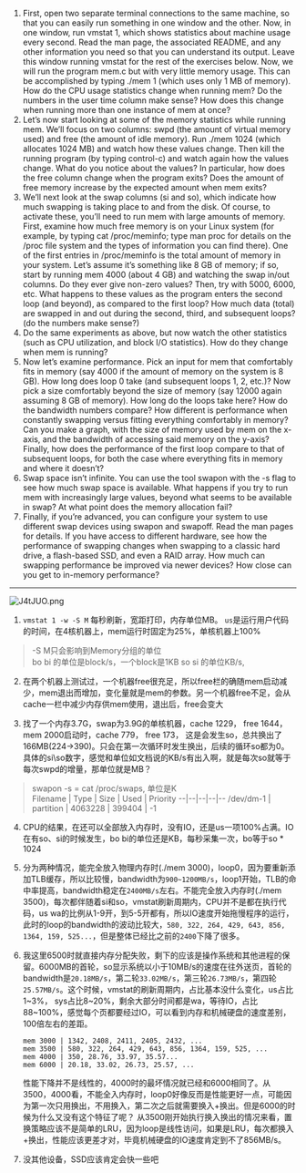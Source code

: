1. First, open two separate terminal connections to the same machine, so that
you can easily run something in one window and the other.
Now, in one window, run vmstat 1, which shows statistics about machine
usage every second. Read the man page, the associated README, and any
other information you need so that you can understand its output. Leave
this window running vmstat for the rest of the exercises below.
Now, we will run the program mem.c but with very little memory usage.
This can be accomplished by typing ./mem 1 (which uses only 1 MB of
memory). How do the CPU usage statistics change when running mem? Do
the numbers in the user time column make sense? How does this change
when running more than one instance of mem at once?
2. Let’s now start looking at some of the memory statistics while running mem.
We’ll focus on two columns: swpd (the amount of virtual memory used) and
free (the amount of idle memory). Run ./mem 1024 (which allocates 1024
MB) and watch how these values change. Then kill the running program
(by typing control-c) and watch again how the values change. What do you
notice about the values? In particular, how does the free column change
when the program exits? Does the amount of free memory increase by the
expected amount when mem exits?
3. We’ll next look at the swap columns (si and so), which indicate how much
swapping is taking place to and from the disk. Of course, to activate these,
you’ll need to run mem with large amounts of memory. First, examine how
much free memory is on your Linux system (for example, by typing cat
/proc/meminfo; type man proc for details on the /proc file system and
the types of information you can find there). One of the first entries in
/proc/meminfo is the total amount of memory in your system. Let’s assume it’s something like 8 GB of memory; if so, start by running mem 4000
(about 4 GB) and watching the swap in/out columns. Do they ever give
non-zero values? Then, try with 5000, 6000, etc. What happens to these
values as the program enters the second loop (and beyond), as compared to
the first loop? How much data (total) are swapped in and out during the
second, third, and subsequent loops? (do the numbers make sense?)
4. Do the same experiments as above, but now watch the other statistics (such
as CPU utilization, and block I/O statistics). How do they change when
mem is running?
5. Now let’s examine performance. Pick an input for mem that comfortably
fits in memory (say 4000 if the amount of memory on the system is 8 GB).
How long does loop 0 take (and subsequent loops 1, 2, etc.)? Now pick a size
comfortably beyond the size of memory (say 12000 again assuming 8 GB of
memory). How long do the loops take here? How do the bandwidth numbers compare? How different is performance when constantly swapping
versus fitting everything comfortably in memory? Can you make a graph,
with the size of memory used by mem on the x-axis, and the bandwidth of
accessing said memory on the y-axis? Finally, how does the performance of
the first loop compare to that of subsequent loops, for both the case where
everything fits in memory and where it doesn’t?
6. Swap space isn’t infinite. You can use the tool swapon with the -s flag to
see how much swap space is available. What happens if you try to run mem
with increasingly large values, beyond what seems to be available in swap?
At what point does the memory allocation fail?
7. Finally, if you’re advanced, you can configure your system to use different
swap devices using swapon and swapoff. Read the man pages for details.
If you have access to different hardware, see how the performance of swapping changes when swapping to a classic hard drive, a flash-based SSD, and
even a RAID array. How much can swapping performance be improved via
newer devices? How close can you get to in-memory performance?

---

![J4tJUO.png](https://s1.ax1x.com/2020/04/28/J4tJUO.png)


1. `vmstat 1 -w -S M` 每秒刷新，宽距打印，内存单位MB。 `us`是运行用户代码的时间，在4核机器上，mem运行时固定为25%，单核机器上100%

> -S M只会影响到Memory分组的单位  
> bo bi 的单位是block/s，一个block是1KB
> so si 的单位KB/s,

2. 在两个机器上测试过，一个机器free很充足，所以free栏的确随mem启动减少，mem退出而增加，变化量就是mem的参数。另一个机器free不足，会从cache一栏中减少内存供mem使用，退出后，free会变大


3. 找了一个内存3.7G，swap为3.9G的单核机器，cache 1229， free 1644， mem 2000启动时，cache 779， free 173， 这是会发生so，总共换出了166MB(224->390)。只会在第一次循环时发生换出，后续的循环so都为0。具体的si\so数字，感觉和单位如文档说的KB/s有出入啊，就是每次so就等于每次swpd的增量，那单位就是MB？
> swapon -s = cat /proc/swaps, 单位是K  
> Filename   |   Type   |   Size   |   Used   |   Priority 
> --|--|--|--|--
> /dev/dm-1 | partition | 4063228 | 399404 | -1

4. CPU的结果，在还可以全部放入内存时，没有IO，还是us一项100%占满。IO在有so、si的时候发生，bo bi的单位还是KB，每秒采集一次，bo等于so * 1024

5. 分为两种情况，能完全放入物理内存时(./mem 3000)，loop0，因为要重新添加TLB缓存，所以比较慢，bandwidth为`900~1200MB/s`，loop1开始，TLB的命中率提高，bandwidth稳定在`2400MB/s`左右。不能完全放入内存时(./mem 3500)，每次都伴随着si和so，vmstat刷新周期内，CPU并不是都在执行代码，us wa的比例从1-9开，到5-5开都有，所以IO速度开始拖慢程序的运行，此时的loop的bandwidth的波动比较大，`580, 322, 264, 429, 643, 856, 1364, 159, 525...`，但是整体已经比之前的`2400`下降了很多。



6. 我这里6500时就直接内存分配失败，剩下的应该是操作系统和其他进程的保留。6000MB的首轮，so显示系统以小于10MB/s的速度在往外送页，首轮的bandwidth是`20.18MB/s`，第二轮`33.02MB/s`，第三轮`26.73MB/s`，第四轮`25.57MB/s`。这个时候，vmstat的刷新周期内，占比基本没什么变化，us占比1~3%， sys占比8~20%，剩余大部分时间都是wa，等待IO，占比88~100%，感觉每个页都要经过IO，可以看到内存和机械硬盘的速度差别，100倍左右的差距。

    ```
    mem 3000 | 1342, 2408, 2411, 2405, 2432, ...
    mem 3500 | 580, 322, 264, 429, 643, 856, 1364, 159, 525, ...
    mem 4000 | 350, 28.76, 33.97, 35.57...
    mem 6000 | 20.18, 33.02, 26.73, 25.57, ...
    ```

    性能下降并不是线性的，4000时的最坏情况就已经和6000相同了。从3500，4000看，不能全入内存时，loop0好像反而是性能更好一点，可能因为第一次只用换出，不用换入，第二次之后就需要换入+换出。但是6000的时候为什么又没有这个特征了呢？
    从3500刚开始执行换入换出的情况来看，置换策略应该不是简单的LRU，因为loop是线性访问，如果是LRU，每次都换入+换出，性能应该更差才对，毕竟机械硬盘的IO速度肯定到不了856MB/s。


7. 没其他设备，SSD应该肯定会快一些吧
